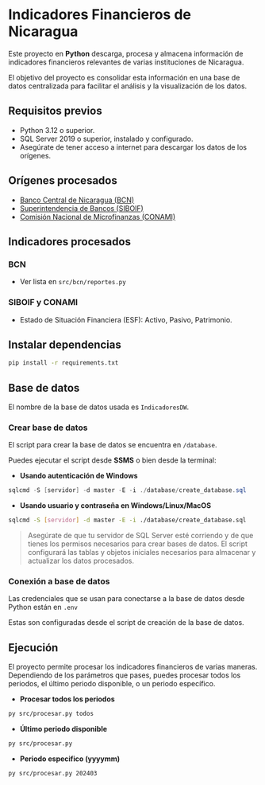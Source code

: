 # Indicadores Financieros de Nicaragua

Este proyecto en **Python** descarga, procesa y almacena información de indicadores financieros relevantes de varias instituciones de Nicaragua.

El objetivo del proyecto es consolidar esta información en una base de datos centralizada para facilitar el análisis y la visualización de los datos.

## Requisitos previos

- Python 3.12 o superior.
- SQL Server 2019 o superior, instalado y configurado.
- Asegúrate de tener acceso a internet para descargar los datos de los orígenes.

## Orígenes procesados
- [Banco Central de Nicaragua (BCN)](https://bcn.gob.ni/publicaciones/sector-externo)
- [Superintendencia de Bancos (SIBOIF)](https://www.siboif.gob.ni/consultas/webservices-informes)
- [Comisión Nacional de Microfinanzas (CONAMI)](http://www.conami.gob.ni/index.php/est-reportes?reportName=/RptEstadisticas/RptEstadoSituacion&tituloreport=Estado%20de%20Situaci%C3%B3n%20Financiera&cat=Reportes%20Contables)

## Indicadores procesados

### BCN
- Ver lista en `src/bcn/reportes.py`

### SIBOIF y CONAMI
- Estado de Situación Financiera (ESF): Activo, Pasivo, Patrimonio.

## Instalar dependencias
```bash
pip install -r requirements.txt
```

## Base de datos

El nombre de la base de datos usada es `IndicadoresDW`.

### Crear base de datos

El script para crear la base de datos se encuentra en `/database`.

Puedes ejecutar el script desde **SSMS** o bien desde la terminal:

- **Usando autenticación de Windows**
```powershell
sqlcmd -S [servidor] -d master -E -i ./database/create_database.sql
```

- **Usando usuario y contraseña en Windows/Linux/MacOS**
```bash
sqlcmd -S [servidor] -d master -E -i ./database/create_database.sql
```

> Asegúrate de que tu servidor de SQL Server esté corriendo y de que tienes los permisos necesarios para crear bases de datos. El script configurará las tablas y objetos iniciales necesarios para almacenar y actualizar los datos procesados.

### Conexión a base de datos

Las credenciales que se usan para conectarse a la base de datos desde Python están en `.env`

Estas son configuradas desde el script de creación de la base de datos.

## Ejecución

El proyecto permite procesar los indicadores financieros de varias maneras. Dependiendo de los parámetros que pases, puedes procesar todos los periodos, el último periodo disponible, o un periodo específico.

- **Procesar todos los periodos**

```bash
py src/procesar.py todos
```

- **Último periodo disponible**
```bash
py src/procesar.py
```

- **Periodo especifico (yyyymm)**
```bash
py src/procesar.py 202403
```